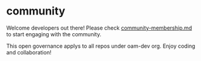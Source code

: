 # community

Welcome developers out there! Please check [community-membership.md](https://github.com/oam-dev/community/blob/main/community-membership.md) to start engaging with the community.

This open governance applys to all repos under oam-dev org. Enjoy coding and collaboration!
